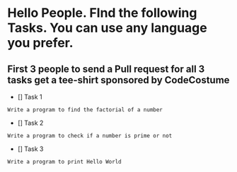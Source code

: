 # Hello People. FInd the following Tasks. You can use any language you prefer.
## First 3 people to send a Pull request for all 3 tasks get a tee-shirt sponsored by CodeCostume
- [] Task 1
```
Write a program to find the factorial of a number
```
- [] Task 2
```
Write a program to check if a number is prime or not
```
- [] Task 3
```
Write a program to print Hello World
```
